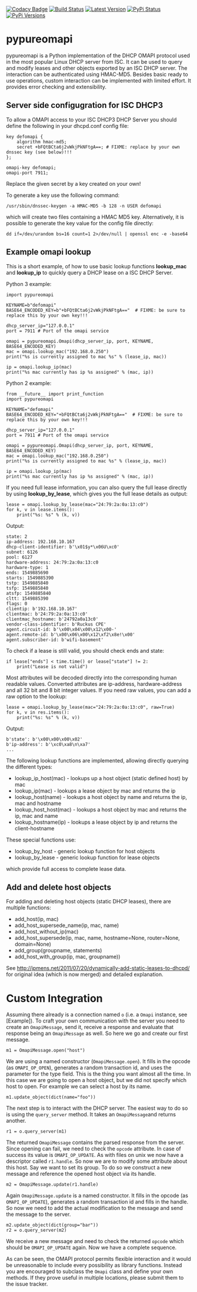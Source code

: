 [![Codacy Badge](https://api.codacy.com/project/badge/Grade/eeca983d807b472fa8539506de47ffa6)](https://app.codacy.com/gh/CygnusNetworks/pypureomapi?utm_source=github.com&utm_medium=referral&utm_content=CygnusNetworks/pypureomapi&utm_campaign=Badge_Grade_Dashboard)
[![Build Status](https://travis-ci.org/CygnusNetworks/pypureomapi.svg?branch=master)](https://travis-ci.org/CygnusNetworks/pypureomapi) 
[![Latest Version](https://img.shields.io/pypi/v/pypureomapi.svg)](https://pypi.python.org/pypi/pypureomapi)
[![PyPi Status](https://img.shields.io/pypi/status/pypureomapi.svg)](https://pypi.python.org/pypi/pypureomapi) [![PyPi Versions](https://img.shields.io/pypi/pyversions/pypureomapi.svg)](https://pypi.python.org/pypi/pypureomapi)

pypureomapi
===========

pypureomapi is a Python implementation of the DHCP OMAPI protocol used in the most popular Linux DHCP server from ISC. 
It can be used to query and modify leases and other objects exported by an ISC DHCP server. 
The interaction can be authenticated using HMAC-MD5. Besides basic ready to use operations, custom interaction can be implemented with limited effort. 
It provides error checking and extensibility.

## Server side configugration for ISC DHCP3

To allow a OMAPI access to your ISC DHCP3 DHCP Server you should define the following in your dhcpd.conf config file:

```
key defomapi {
	algorithm hmac-md5;
	secret +bFQtBCta6j2vWkjPkNFtgA==; # FIXME: replace by your own dnssec key (see below)!!!
};

omapi-key defomapi;
omapi-port 7911;
```

Replace the given secret by a key created on your own!

To generate a key use the following command:

```
/usr/sbin/dnssec-keygen -a HMAC-MD5 -b 128 -n USER defomapi
```

which will create two files containing a HMAC MD5 key. Alternatively, it
is possible to generate the key value for the config file directly:

```
dd if=/dev/urandom bs=16 count=1 2>/dev/null | openssl enc -e -base64
```

## Example omapi lookup

This is a short example, of how to use basic lookup functions **lookup_mac** and **lookup_ip** to quickly query a DHCP lease on a ISC DHCP Server.

Python 3 example:
```
import pypureomapi

KEYNAME=b"defomapi"
BASE64_ENCODED_KEY=b"+bFQtBCta6j2vWkjPkNFtgA=="  # FIXME: be sure to replace this by your own key!!!

dhcp_server_ip="127.0.0.1"
port = 7911 # Port of the omapi service

omapi = pypureomapi.Omapi(dhcp_server_ip, port, KEYNAME, BASE64_ENCODED_KEY)
mac = omapi.lookup_mac("192.168.0.250")
print("%s is currently assigned to mac %s" % (lease_ip, mac))

ip = omapi.lookup_ip(mac)
print("%s mac currently has ip %s assigned" % (mac, ip))
```

Python 2 example:
```
from __future__ import print_function
import pypureomapi

KEYNAME="defomapi"
BASE64_ENCODED_KEY="+bFQtBCta6j2vWkjPkNFtgA=="  # FIXME: be sure to replace this by your own key!!!

dhcp_server_ip="127.0.0.1"
port = 7911 # Port of the omapi service

omapi = pypureomapi.Omapi(dhcp_server_ip, port, KEYNAME, BASE64_ENCODED_KEY)
mac = omapi.lookup_mac("192.168.0.250")
print("%s is currently assigned to mac %s" % (lease_ip, mac))

ip = omapi.lookup_ip(mac)
print("%s mac currently has ip %s assigned" % (mac, ip))
```

If you need full lease information, you can also query the full lease directly by using **lookup_by_lease**, which gives you the full lease details as output:

```
lease = omapi.lookup_by_lease(mac="24:79:2a:0a:13:c0")
for k, v in lease.items():
	print("%s: %s" % (k, v))
```

Output:
```
state: 2
ip-address: 192.168.10.167
dhcp-client-identifier: b'\x01$y*\x06U\xc0'
subnet: 6126
pool: 6127
hardware-address: 24:79:2a:0a:13:c0
hardware-type: 1
ends: 1549885690
starts: 1549885390
tstp: 1549885840
tsfp: 1549885840
atsfp: 1549885840
cltt: 1549885390
flags: 0
clientip: b'192.168.10.167'
clientmac: b'24:79:2a:0a:13:c0'
clientmac_hostname: b'24792a0a13c0'
vendor-class-identifier: b'Ruckus CPE'
agent.circuit-id: b'\x00\x04\x00\x12\x00-'
agent.remote-id: b'\x00\x06\x00\x12\xf2\x8e!\x00'
agent.subscriber-id: b'wifi-basement'
```

To check if a lease is still valid, you should check ends and state:

```
if lease["ends"] < time.time() or lease["state"] != 2:
    print("Lease is not valid")
```

Most attributes will be decoded directly into the corresponding human readable values. 
Converted attributes are ip-address, hardware-address and all 32 bit and 8 bit integer values. If you need raw values, you can add a raw option to the lookup:

```
lease = omapi.lookup_by_lease(mac="24:79:2a:0a:13:c0", raw=True)
for k, v in res.items():
	print("%s: %s" % (k, v))
```

Output:

```
b'state': b'\x00\x00\x00\x02'
b'ip-address': b'\xc0\xa8\n\xa7'
...
```

The following lookup functions are implemented, allowing directly querying the different types:

  * lookup_ip_host(mac) - lookups up a host object (static defined host) by mac
  * lookup_ip(mac) - lookups a lease object by mac and returns the ip
  * lookup_host(name) - lookups a host object by name and returns the ip, mac and hostname
  * lookup_host_host(mac) - lookups a host object by mac and returns the ip, mac and name
  * lookup_hostname(ip) - lookups a lease object by ip and returns the client-hostname
  
These special functions use:

  * lookup_by_host - generic lookup function for host objects 
  * lookup_by_lease - generic lookup function for lease objects
  
which provide full access to complete lease data. 

## Add and delete host objects

For adding and deleting host objects (static DHCP leases), there are multiple functions:

  * add_host(ip, mac)
  * add_host_supersede_name(ip, mac, name)
  * add_host_without_ip(mac)
  * add_host_supersede(ip, mac, name, hostname=None, router=None, domain=None)
  * add_group(groupname, statements)
  * add_host_with_group(ip, mac, groupname))

See http://jpmens.net/2011/07/20/dynamically-add-static-leases-to-dhcpd/ for original idea (which is now merged) and detailed explanation.

# Custom Integration

Assuming there already is a connection named `o` (i.e. a `Omapi` instance, see [Example]).
To craft your own communication with the server you need to create an `OmapiMessage`, send it, receive a response and evaluate that response being an `OmapiMessage` as well. So here we go and create our first message.
```
m1 = OmapiMessage.open("host")
```
We are using a named constructor (`OmapiMessage.open`). It fills in the opcode (as `OMAPI_OP_OPEN`), generates a random transaction id, and uses the parameter for the type field. This is the thing you want almost all the time. In this case we are going to open a host object, but we did not specify which host to open. For example we can select a host by its name.
```
m1.update_object(dict(name="foo"))
```
The next step is to interact with the DHCP server. The easiest way to do so is using the `query_server` method. It takes an `OmapiMessage`and returns another.
```
r1 = o.query_server(m1)
```
The returned `OmapiMessage` contains the parsed response from the server. Since opening can fail, we need to check the `opcode` attribute. In case of success its value is `OMAPI_OP_UPDATE`. As with files on unix we now have a descriptor called `r1.handle`. So now we are to modify some attribute about this host. Say we want to set its group. To do so we construct a new message and reference the opened host object via its handle.
```
m2 = OmapiMessage.update(r1.handle)
```
Again `OmapiMessage.update` is a named constructor. It fills in the opcode (as `OMAPI_OP_UPDATE`), generates a random transaction id and fills in the handle. So now we need to add the actual modification to the message and send the message to the server.
```
m2.update_object(dict(group="bar"))
r2 = o.query_server(m2)
```
We receive a new message and need to check the returned `opcode` which should be `OMAPI_OP_UPDATE` again. Now we have a complete sequence.

As can be seen, the OMAPI protocol permits flexible interaction and it would be unreasonable to include every possibility as library functions. Instead you are encouraged to subclass the `Omapi` class and define your own methods. If they prove useful in multiple locations, please submit them to the issue tracker.
